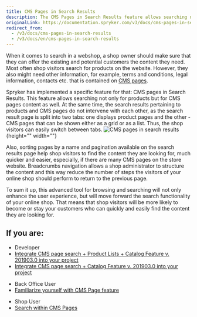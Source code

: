 ```yaml
---
title: CMS Pages in Search Results
description: The CMS Pages in Search Results feature allows searching not only for products but for CMS pages content as well.
originalLink: https://documentation.spryker.com/v3/docs/cms-pages-in-search-results
redirect_from:
  - /v3/docs/cms-pages-in-search-results
  - /v3/docs/en/cms-pages-in-search-results
---
```


When it comes to search in a webshop, a shop owner should make sure that they can offer the existing and potential customers the content they need. Most often shop visitors search for products on the website. However, they also might need other information, for example, terms and conditions, legal information, contacts etc. that is contained on [CMS pages](/docs/scos/dev/features/202001.0/cms/cms-page/cms-page.html).

Spryker has implemented a specific feature for that: CMS pages in Search Results. This feature allows searching not only for products but for CMS pages content as well. At the same time, the search results pertaining to products and CMS pages do not intervene with each other, as the search result page is split into two tabs: one displays product pages and the other - CMS pages that can be shown either as a grid or as a list. Thus, the shop visitors can easily switch between tabs.
![CMS pages in search results](https://spryker.s3.eu-central-1.amazonaws.com/docs/Features/Search+and+Filter/CMS+Pages+in+Search+Results/cms-pages-in-search-results.png){height="" width=""}

Also, sorting pages by a name and pagination available on the search results page help shop visitors to find the content they are looking for, much quicker and easier, especially, if there are many CMS pages on the store website. Breadcrumbs navigation allows a shop administrator to structure the content and this way reduce the number of steps the visitors of your online shop should perform to return to the previous page.

To sum it up, this advanced tool for browsing and searching will not only enhance the user experience, but will move forward the search functionality of your online shop. That means that shop visitors will be more likely to become or stay your customers who can quickly and easily find the content they are looking for.

## If you are:

<div class="mr-container">
    <div class="mr-list-container">
        <!-- col1 -->
        <div class="mr-col">
            <ul class="mr-list mr-list-green">
                <li class="mr-title">Developer</li>
                <li><a href="https://documentation.spryker.com/v2/docs/cms-page-search-product-lists-catalog-feature-integration-201903" class="mr-link">Integrate CMS page search + Product Lists + Catalog Feature v. 201903.0 into your project</a></li>
                <li><a href="https://documentation.spryker.com/v2/docs/cms-pages-in-search-results-integration-201903" class="mr-link">Integrate CMS page search + Catalog Feature v. 201903.0 into your project</a></li>
            </ul>
        </div>
         <!-- col2 -->
        <div class="mr-col">
            <ul class="mr-list mr-list-blue">
                <li class="mr-title"> Back Office User</li>
                  <li><a href="https://documentation.spryker.com/v4/docs/cms-page" class="mr-link">Familiarize yourself with CMS Page feature</a></li>
            </ul>
        </div>
         <!-- col3 -->
        <div class="mr-col">
            <ul class="mr-list mr-list-red">
                <li class="mr-title">Shop User</li>
                <li><a href="https://documentation.spryker.com/v4/docs/searching-within-cms-pages" class="mr-link">Search within CMS Pages</a></li> 
            </ul>
        </div>
    </div>
</div>      
